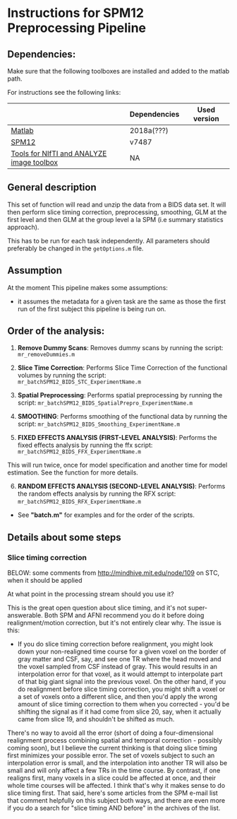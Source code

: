
# Instructions for SPM12 Preprocessing Pipeline

## Dependencies:

Make sure that the following toolboxes are installed and added to the matlab path.

For instructions see the following links:

|                                                                                                                                          | Dependencies | Used version |
|------------------------------------------------------------------------------------------------------------------------------------------|--------------|--------------|
| [Matlab](https://www.mathworks.com/products/matlab.html)                                                                                 | 2018a(???)   |              |
| [SPM12](https://www.fil.ion.ucl.ac.uk/spm/software/spm12/)                                                                               | v7487        |              |
| [Tools for NIfTI and ANALYZE image toolbox](https://www.mathworks.com/matlabcentral/fileexchange/8797-tools-for-nifti-and-analyze-image) | NA           |              |

## General description
This set of function will read and unzip the data from a BIDS data set. It will then perform slice timing correction, preprocessing, smoothing, GLM at the first level and then GLM at the group level a la SPM (i.e summary statistics approach).

This has to be run for each task independently. All parameters should preferably be changed in the `getOptions.m` file.

## Assumption
At the moment This pipeline makes some assumptions:
 - it assumes the metadata for a given task are the same as those the first run of the first subject this pipeline is being run on.


## Order of the analysis:

1. __Remove Dummy Scans__:
Removes dummy scans by running the script:
`mr_removeDummies.m`

2. __Slice Time Correction__: Performs Slice Time Correction of the functional volumes by running the script:
`mr_batchSPM12_BIDS_STC_ExperimentName.m`

3. __Spatial Preprocessing__:
Performs spatial preprocessing by running the script:
`mr_batchSPM12_BIDS_SpatialPrepro_ExperimentName.m`

4. __SMOOTHING__:
Performs smoothing of the functional data by running the script:
`mr_batchSPM12_BIDS_Smoothing_ExperimentName.m`

5. __FIXED EFFECTS ANALYSIS (FIRST-LEVEL ANALYSIS)__:
Performs the fixed effects analysis by running the ffx script:
`mr_batchSPM12_BIDS_FFX_ExperimentName.m`

This will run twice, once for model specification and another time for model estimation. See the function for more details.

6. __RANDOM EFFECTS ANALYSIS (SECOND-LEVEL ANALYSIS)__:
Performs the random effects analysis by running the RFX script:
`mr_batchSPM12_BIDS_RFX_ExperimentName.m`

- See __"batch.m"__ for examples and for the order of the scripts.


## Details about some steps

### Slice timing correction

BELOW: some comments from http://mindhive.mit.edu/node/109 on STC, when it should be applied

At what point in the processing stream should you use it?

This is the great open question about slice timing, and it's not super-answerable. Both SPM and AFNI recommend you do it before doing realignment/motion correction, but it's not entirely clear why. The issue is this:

- If you do slice timing correction before realignment, you might look down your non-realigned time course for a given voxel on the border of gray matter and CSF, say, and see one TR where the head moved and the voxel sampled from CSF instead of gray. This would results in an interpolation error for that voxel, as it would attempt to interpolate part of that big giant signal into the previous voxel. On the other hand, if you do realignment before slice timing correction, you might shift a voxel or a set of voxels onto a different slice, and then you'd apply the wrong amount of slice timing correction to them when you corrected - you'd be shifting the signal as if it had come from slice 20, say, when it actually came from slice 19, and shouldn't be shifted as much.

 There's no way to avoid all the error (short of doing a four-dimensional realignment process combining spatial and temporal correction - possibly coming soon), but I believe the current thinking is that doing slice timing first minimizes your possible error. The set of voxels subject to such an interpolation error is small, and the interpolation into another TR will also be small and will only affect a few TRs in the time course. By contrast, if one realigns first, many voxels in a slice could be affected at once, and their whole time courses will be affected. I think that's why it makes sense to do slice timing first. That said, here's some articles from the SPM e-mail list that comment helpfully on this subject both ways, and there are even more if you do a search for "slice timing AND before" in the archives of the list.
